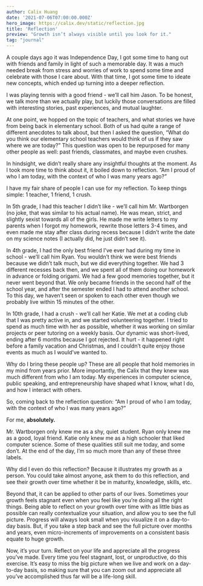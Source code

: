 ```yaml
---
author: Calix Huang
date: '2021-07-06T07:00:00.000Z'
hero_image: https://calix.dev/static/reflection.jpg
title: 'Reflection'
preview: "Growth isn’t always visible until you look for it."
tag: "journal"
---
```


A couple days ago it was Independence Day, I got some time to hang out with friends and family in light of such a memorable day. It was a much needed break from stress and worries of work to spend some time and celebrate with those I care about. With that time, I got some time to ideate new concepts, which ended up turning into a deeper reflection.

I was playing tennis with a good friend - we’ll call him Jason. To be honest, we talk more than we actually play, but luckily those conversations are filled with interesting stories, past experiences, and mutual laughter. 

At one point, we hopped on the topic of teachers, and what stories we have from being back in elementary school. Both of us had quite a range of different anecdotes to talk about, but then I asked the question, “What do you think our elementary school teachers would think of us if they saw where we are today?” This question was open to be repurposed for many other people as well: past friends, classmates, and maybe even crushes.

In hindsight, we didn’t really share any insightful thoughts at the moment. As I took more time to think about it, it boiled down to reflection. “Am I proud of who I am today, with the context of who I was many years ago?”

I have my fair share of people I can use for my reflection. To keep things simple: 1 teacher, 1 friend, 1 crush.

In 5th grade, I had this teacher I didn’t like - we’ll call him Mr. Wartborgen (no joke, that was similar to his actual name). He was mean, strict, and slightly sexist towards all of the girls. He made me write letters to my parents when I forgot my homework, rewrite those letters 3-4 times, and even made me stay after class during recess because I didn’t write the date on my science notes (I actually did, he just didn’t see it). 

In 4th grade, I had the only best friend I’ve ever had during my time in school - we’ll call him Ryan. You wouldn’t think we were best friends because we didn’t talk much, but we did everything together. We had 3 different recesses back then, and we spent all of them doing our homework in advance or folding origami. We had a few good memories together, but it never went beyond that. We only became friends in the second half of the school year, and after the semester ended I had to attend another school. To this day, we haven’t seen or spoken to each other even though we probably live within 15 minutes of the other.

In 10th grade, I had a crush - we’ll call her Katie. We met at a coding club that I was pretty active in, and we started volunteering together. I tried to spend as much time with her as possible, whether it was working on similar projects or peer tutoring on a weekly basis. Our dynamic was short-lived, ending after 6 months because I got rejected. It hurt - it happened right before a family vacation and Christmas, and I couldn’t quite enjoy those events as much as I would’ve wanted to.

Why do I bring these people up? These are all people that hold memories in my mind from years prior. More importantly, the Calix that they knew was much different from who I am today. My experiences in computer science, public speaking, and entrepreneurship have shaped what I know, what I do, and how I interact with others.

So, coming back to the reflection question: “Am I proud of who I am today, with the context of who I was many years ago?”

For me, **absolutely.**

Mr. Wartborgen only knew me as a shy, quiet student. Ryan only knew me as a good, loyal friend. Katie only knew me as a high schooler that liked computer science. Some of these qualities still suit me today, and some don’t. At the end of the day, I’m so much more than any of these three labels.

Why did I even do this reflection? Because it illustrates my growth as a person. You could take almost anyone, ask them to do this reflection, and see their growth over time whether it be in maturity, knowledge, skills, etc.

Beyond that, it can be applied to other parts of our lives. Sometimes your growth feels stagnant even when you feel like you’re doing all the right things. Being able to reflect on your growth over time with as little bias as possible can really contextualize your situation, and allow you to see the full picture. Progress will always look small when you visualize it on a day-to-day basis. But, if you take a step back and see the full picture over months and years, even micro-increments of improvements on a consistent basis equate to huge growth.

Now, it’s your turn. Reflect on your life and appreciate all the progress you’ve made. Every time you feel stagnant, lost, or unproductive, do this exercise. It’s easy to miss the big picture when we live and work on a day-to-day basis, so making sure that you can zoom out and appreciate all you’ve accomplished thus far will be a life-long skill.